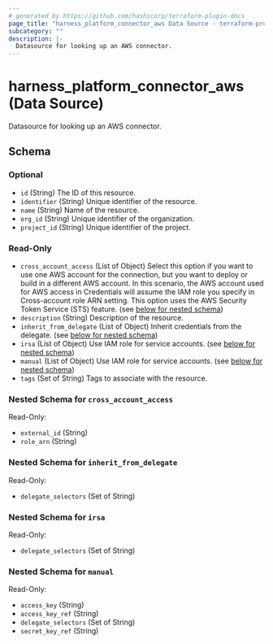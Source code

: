 ```yaml
---
# generated by https://github.com/hashicorp/terraform-plugin-docs
page_title: "harness_platform_connector_aws Data Source - terraform-provider-harness"
subcategory: ""
description: |-
  Datasource for looking up an AWS connector.
---
```


# harness_platform_connector_aws (Data Source)

Datasource for looking up an AWS connector.



<!-- schema generated by tfplugindocs -->
## Schema

### Optional

- `id` (String) The ID of this resource.
- `identifier` (String) Unique identifier of the resource.
- `name` (String) Name of the resource.
- `org_id` (String) Unique identifier of the organization.
- `project_id` (String) Unique identifier of the project.

### Read-Only

- `cross_account_access` (List of Object) Select this option if you want to use one AWS account for the connection, but you want to deploy or build in a different AWS account. In this scenario, the AWS account used for AWS access in Credentials will assume the IAM role you specify in Cross-account role ARN setting. This option uses the AWS Security Token Service (STS) feature. (see [below for nested schema](#nestedatt--cross_account_access))
- `description` (String) Description of the resource.
- `inherit_from_delegate` (List of Object) Inherit credentials from the delegate. (see [below for nested schema](#nestedatt--inherit_from_delegate))
- `irsa` (List of Object) Use IAM role for service accounts. (see [below for nested schema](#nestedatt--irsa))
- `manual` (List of Object) Use IAM role for service accounts. (see [below for nested schema](#nestedatt--manual))
- `tags` (Set of String) Tags to associate with the resource.

<a id="nestedatt--cross_account_access"></a>
### Nested Schema for `cross_account_access`

Read-Only:

- `external_id` (String)
- `role_arn` (String)


<a id="nestedatt--inherit_from_delegate"></a>
### Nested Schema for `inherit_from_delegate`

Read-Only:

- `delegate_selectors` (Set of String)


<a id="nestedatt--irsa"></a>
### Nested Schema for `irsa`

Read-Only:

- `delegate_selectors` (Set of String)


<a id="nestedatt--manual"></a>
### Nested Schema for `manual`

Read-Only:

- `access_key` (String)
- `access_key_ref` (String)
- `delegate_selectors` (Set of String)
- `secret_key_ref` (String)


